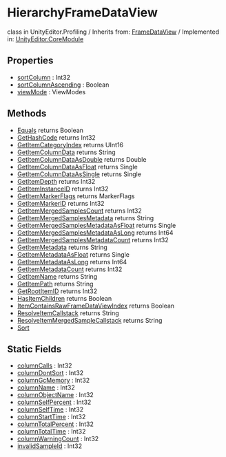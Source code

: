 # HierarchyFrameDataView
class in UnityEditor.Profiling
 / Inherits from: <a href="https://docs.unity3d.com/6000.0/Documentation/ScriptReference/FrameDataView.html" target="_blank">FrameDataView</a> / Implemented in: <a href="https://docs.unity3d.com/6000.0/Documentation/ScriptReference/UnityEditor.CoreModule.html" target="_blank">UnityEditor.CoreModule</a>
## Properties
- <a href="https://docs.unity3d.com/6000.0/Documentation/ScriptReference/HierarchyFrameDataView-sortColumn.html" target="_blank">sortColumn</a> : Int32
- <a href="https://docs.unity3d.com/6000.0/Documentation/ScriptReference/HierarchyFrameDataView-sortColumnAscending.html" target="_blank">sortColumnAscending</a> : Boolean
- <a href="https://docs.unity3d.com/6000.0/Documentation/ScriptReference/HierarchyFrameDataView-viewMode.html" target="_blank">viewMode</a> : ViewModes
## Methods
- <a href="https://docs.unity3d.com/6000.0/Documentation/ScriptReference/HierarchyFrameDataView.Equals.html" target="_blank">Equals</a> returns Boolean
- <a href="https://docs.unity3d.com/6000.0/Documentation/ScriptReference/HierarchyFrameDataView.GetHashCode.html" target="_blank">GetHashCode</a> returns Int32
- <a href="https://docs.unity3d.com/6000.0/Documentation/ScriptReference/HierarchyFrameDataView.GetItemCategoryIndex.html" target="_blank">GetItemCategoryIndex</a> returns UInt16
- <a href="https://docs.unity3d.com/6000.0/Documentation/ScriptReference/HierarchyFrameDataView.GetItemColumnData.html" target="_blank">GetItemColumnData</a> returns String
- <a href="https://docs.unity3d.com/6000.0/Documentation/ScriptReference/HierarchyFrameDataView.GetItemColumnDataAsDouble.html" target="_blank">GetItemColumnDataAsDouble</a> returns Double
- <a href="https://docs.unity3d.com/6000.0/Documentation/ScriptReference/HierarchyFrameDataView.GetItemColumnDataAsFloat.html" target="_blank">GetItemColumnDataAsFloat</a> returns Single
- <a href="https://docs.unity3d.com/6000.0/Documentation/ScriptReference/HierarchyFrameDataView.GetItemColumnDataAsSingle.html" target="_blank">GetItemColumnDataAsSingle</a> returns Single
- <a href="https://docs.unity3d.com/6000.0/Documentation/ScriptReference/HierarchyFrameDataView.GetItemDepth.html" target="_blank">GetItemDepth</a> returns Int32
- <a href="https://docs.unity3d.com/6000.0/Documentation/ScriptReference/HierarchyFrameDataView.GetItemInstanceID.html" target="_blank">GetItemInstanceID</a> returns Int32
- <a href="https://docs.unity3d.com/6000.0/Documentation/ScriptReference/HierarchyFrameDataView.GetItemMarkerFlags.html" target="_blank">GetItemMarkerFlags</a> returns MarkerFlags
- <a href="https://docs.unity3d.com/6000.0/Documentation/ScriptReference/HierarchyFrameDataView.GetItemMarkerID.html" target="_blank">GetItemMarkerID</a> returns Int32
- <a href="https://docs.unity3d.com/6000.0/Documentation/ScriptReference/HierarchyFrameDataView.GetItemMergedSamplesCount.html" target="_blank">GetItemMergedSamplesCount</a> returns Int32
- <a href="https://docs.unity3d.com/6000.0/Documentation/ScriptReference/HierarchyFrameDataView.GetItemMergedSamplesMetadata.html" target="_blank">GetItemMergedSamplesMetadata</a> returns String
- <a href="https://docs.unity3d.com/6000.0/Documentation/ScriptReference/HierarchyFrameDataView.GetItemMergedSamplesMetadataAsFloat.html" target="_blank">GetItemMergedSamplesMetadataAsFloat</a> returns Single
- <a href="https://docs.unity3d.com/6000.0/Documentation/ScriptReference/HierarchyFrameDataView.GetItemMergedSamplesMetadataAsLong.html" target="_blank">GetItemMergedSamplesMetadataAsLong</a> returns Int64
- <a href="https://docs.unity3d.com/6000.0/Documentation/ScriptReference/HierarchyFrameDataView.GetItemMergedSamplesMetadataCount.html" target="_blank">GetItemMergedSamplesMetadataCount</a> returns Int32
- <a href="https://docs.unity3d.com/6000.0/Documentation/ScriptReference/HierarchyFrameDataView.GetItemMetadata.html" target="_blank">GetItemMetadata</a> returns String
- <a href="https://docs.unity3d.com/6000.0/Documentation/ScriptReference/HierarchyFrameDataView.GetItemMetadataAsFloat.html" target="_blank">GetItemMetadataAsFloat</a> returns Single
- <a href="https://docs.unity3d.com/6000.0/Documentation/ScriptReference/HierarchyFrameDataView.GetItemMetadataAsLong.html" target="_blank">GetItemMetadataAsLong</a> returns Int64
- <a href="https://docs.unity3d.com/6000.0/Documentation/ScriptReference/HierarchyFrameDataView.GetItemMetadataCount.html" target="_blank">GetItemMetadataCount</a> returns Int32
- <a href="https://docs.unity3d.com/6000.0/Documentation/ScriptReference/HierarchyFrameDataView.GetItemName.html" target="_blank">GetItemName</a> returns String
- <a href="https://docs.unity3d.com/6000.0/Documentation/ScriptReference/HierarchyFrameDataView.GetItemPath.html" target="_blank">GetItemPath</a> returns String
- <a href="https://docs.unity3d.com/6000.0/Documentation/ScriptReference/HierarchyFrameDataView.GetRootItemID.html" target="_blank">GetRootItemID</a> returns Int32
- <a href="https://docs.unity3d.com/6000.0/Documentation/ScriptReference/HierarchyFrameDataView.HasItemChildren.html" target="_blank">HasItemChildren</a> returns Boolean
- <a href="https://docs.unity3d.com/6000.0/Documentation/ScriptReference/HierarchyFrameDataView.ItemContainsRawFrameDataViewIndex.html" target="_blank">ItemContainsRawFrameDataViewIndex</a> returns Boolean
- <a href="https://docs.unity3d.com/6000.0/Documentation/ScriptReference/HierarchyFrameDataView.ResolveItemCallstack.html" target="_blank">ResolveItemCallstack</a> returns String
- <a href="https://docs.unity3d.com/6000.0/Documentation/ScriptReference/HierarchyFrameDataView.ResolveItemMergedSampleCallstack.html" target="_blank">ResolveItemMergedSampleCallstack</a> returns String
- <a href="https://docs.unity3d.com/6000.0/Documentation/ScriptReference/HierarchyFrameDataView.Sort.html" target="_blank">Sort</a>
## Static Fields
- <a href="https://docs.unity3d.com/6000.0/Documentation/ScriptReference/HierarchyFrameDataView-columnCalls.html" target="_blank">columnCalls</a> : Int32
- <a href="https://docs.unity3d.com/6000.0/Documentation/ScriptReference/HierarchyFrameDataView-columnDontSort.html" target="_blank">columnDontSort</a> : Int32
- <a href="https://docs.unity3d.com/6000.0/Documentation/ScriptReference/HierarchyFrameDataView-columnGcMemory.html" target="_blank">columnGcMemory</a> : Int32
- <a href="https://docs.unity3d.com/6000.0/Documentation/ScriptReference/HierarchyFrameDataView-columnName.html" target="_blank">columnName</a> : Int32
- <a href="https://docs.unity3d.com/6000.0/Documentation/ScriptReference/HierarchyFrameDataView-columnObjectName.html" target="_blank">columnObjectName</a> : Int32
- <a href="https://docs.unity3d.com/6000.0/Documentation/ScriptReference/HierarchyFrameDataView-columnSelfPercent.html" target="_blank">columnSelfPercent</a> : Int32
- <a href="https://docs.unity3d.com/6000.0/Documentation/ScriptReference/HierarchyFrameDataView-columnSelfTime.html" target="_blank">columnSelfTime</a> : Int32
- <a href="https://docs.unity3d.com/6000.0/Documentation/ScriptReference/HierarchyFrameDataView-columnStartTime.html" target="_blank">columnStartTime</a> : Int32
- <a href="https://docs.unity3d.com/6000.0/Documentation/ScriptReference/HierarchyFrameDataView-columnTotalPercent.html" target="_blank">columnTotalPercent</a> : Int32
- <a href="https://docs.unity3d.com/6000.0/Documentation/ScriptReference/HierarchyFrameDataView-columnTotalTime.html" target="_blank">columnTotalTime</a> : Int32
- <a href="https://docs.unity3d.com/6000.0/Documentation/ScriptReference/HierarchyFrameDataView-columnWarningCount.html" target="_blank">columnWarningCount</a> : Int32
- <a href="https://docs.unity3d.com/6000.0/Documentation/ScriptReference/HierarchyFrameDataView-invalidSampleId.html" target="_blank">invalidSampleId</a> : Int32
